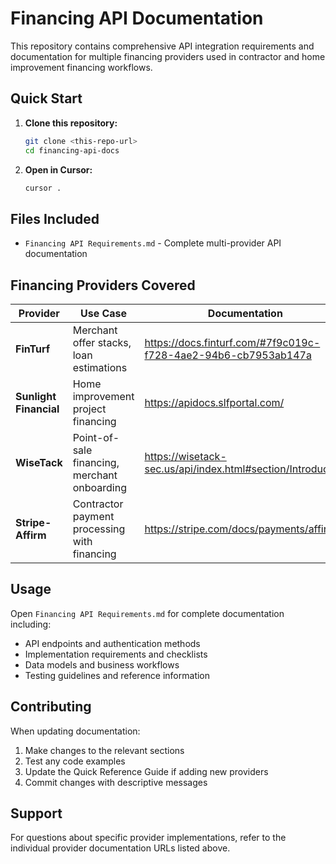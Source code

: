 # Financing API Documentation

This repository contains comprehensive API integration requirements and documentation for multiple financing providers used in contractor and home improvement financing workflows.

## Quick Start

1. **Clone this repository:**
   ```bash
   git clone <this-repo-url>
   cd financing-api-docs
   ```

2. **Open in Cursor:**
   ```bash
   cursor .
   ```

## Files Included

- `Financing API Requirements.md` - Complete multi-provider API documentation

## Financing Providers Covered

| Provider | Use Case | Documentation |
|----------|----------|---------------|
| **FinTurf** | Merchant offer stacks, loan estimations | https://docs.finturf.com/#7f9c019c-f728-4ae2-94b6-cb7953ab147a |
| **Sunlight Financial** | Home improvement project financing | https://apidocs.slfportal.com/ |
| **WiseTack** | Point-of-sale financing, merchant onboarding | https://wisetack-sec.us/api/index.html#section/Introduction |
| **Stripe-Affirm** | Contractor payment processing with financing | https://stripe.com/docs/payments/affirm |

## Usage

Open `Financing API Requirements.md` for complete documentation including:
- API endpoints and authentication methods
- Implementation requirements and checklists
- Data models and business workflows
- Testing guidelines and reference information

## Contributing

When updating documentation:
1. Make changes to the relevant sections
2. Test any code examples
3. Update the Quick Reference Guide if adding new providers
4. Commit changes with descriptive messages

## Support

For questions about specific provider implementations, refer to the individual provider documentation URLs listed above.